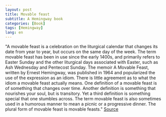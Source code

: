 ```yaml
---
layout: post
title: Movable feast
subtitle: A Hemingway book 
categories: [Book]
tags: [Hemingway]
lang: en
---
```


"A movable feast is a celebration on the liturgical calendar that changes its date from year to year, but occurs on the same day of the week. The term movable feast has been in use since the early 1400s, and primarily refers to Easter Sunday and the other liturgical days associated with Easter, such as Ash Wednesday and Pentecost Sunday. The memoir A Movable Feast, written by Ernest Hemingway, was published in 1964 and popularized the use of the expression as an idiom. There is little agreement as to what the idiom a movable feast actually means. One definition of a movable feast is of something that changes over time. Another definition is something that nourishes your soul, but is transitory. Yet a third definition is something special that one stumbles across. The term movable feast is also sometimes used in a humorous manner to mean a picnic or a progressive dinner. The plural form of movable feast is movable feasts." [Source](https://grammarist.com/usage/movable-feast/)



